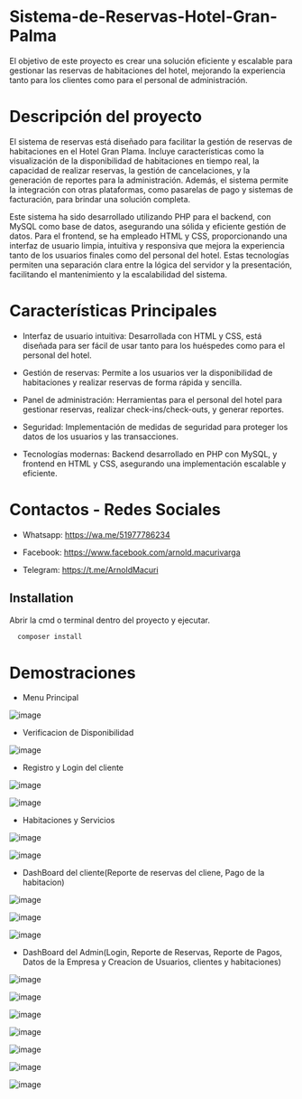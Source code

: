 # Sistema-de-Reservas-Hotel-Gran-Palma

El objetivo de este proyecto es crear una solución eficiente y escalable para gestionar las reservas de habitaciones del hotel, mejorando la experiencia tanto para los clientes como para el personal de administración.

# Descripción del proyecto

El sistema de reservas está diseñado para facilitar la gestión de reservas de habitaciones en el Hotel Gran Plama. Incluye características como la visualización de la disponibilidad de habitaciones en tiempo real, la capacidad de realizar reservas, la gestión de cancelaciones, y la generación de reportes para la administración. Además, el sistema permite la integración con otras plataformas, como pasarelas de pago y sistemas de facturación, para brindar una solución completa.

Este sistema ha sido desarrollado utilizando PHP para el backend, con MySQL como base de datos, asegurando una sólida y eficiente gestión de datos. Para el frontend, se ha empleado HTML y CSS, proporcionando una interfaz de usuario limpia, intuitiva y responsiva que mejora la experiencia tanto de los usuarios finales como del personal del hotel. Estas tecnologías permiten una separación clara entre la lógica del servidor y la presentación, facilitando el mantenimiento y la escalabilidad del sistema.

# Características Principales

* Interfaz de usuario intuitiva: Desarrollada con HTML y CSS, está diseñada para ser fácil de usar tanto para los huéspedes como para el personal del hotel.
  
* Gestión de reservas: Permite a los usuarios ver la disponibilidad de habitaciones y realizar reservas de forma rápida y sencilla.
  
* Panel de administración: Herramientas para el personal del hotel para gestionar reservas, realizar check-ins/check-outs, y generar reportes.
  
* Seguridad: Implementación de medidas de seguridad para proteger los datos de los usuarios y las transacciones.
  
* Tecnologías modernas: Backend desarrollado en PHP con MySQL, y frontend en HTML y CSS, asegurando una implementación escalable y eficiente.

# Contactos - Redes Sociales

* Whatsapp: https://wa.me/51977786234
  
* Facebook: https://www.facebook.com/arnold.macurivarga

* Telegram: https://t.me/ArnoldMacuri

## Installation

Abrir la cmd o terminal dentro del proyecto y ejecutar.

```bash
  composer install
```
# Demostraciones
* Menu Principal
  
![image](https://github.com/user-attachments/assets/66f429cc-d1a4-40b4-acdf-0e3120505586)

* Verificacion de Disponibilidad
  
![image](https://github.com/user-attachments/assets/b0013fa0-9848-4524-9d84-5ffeb588633c)

* Registro y Login del cliente

![image](https://github.com/user-attachments/assets/91cb5bce-3b14-4efe-a682-e9326511a083)

![image](https://github.com/user-attachments/assets/29cf7ca6-c038-4a28-8023-63f269f2aec3)

* Habitaciones y Servicios

![image](https://github.com/user-attachments/assets/63569cf5-6207-492d-8531-f0b4bb194d03)

![image](https://github.com/user-attachments/assets/c243e0dd-b2bb-4274-b8fb-ae447d5ad633)

* DashBoard del cliente(Reporte de reservas del cliene, Pago de la habitacion)

![image](https://github.com/user-attachments/assets/954a6d57-5b35-42db-b983-5af8158df5f2)

![image](https://github.com/user-attachments/assets/4f10792e-60b4-488e-845d-bf9a627507e5)

![image](https://github.com/user-attachments/assets/89a5fb1d-ad24-44e7-bb05-d193608477b9)

* DashBoard del Admin(Login, Reporte de Reservas, Reporte de Pagos, Datos de la Empresa y Creacion de Usuarios, clientes y habitaciones)

![image](https://github.com/user-attachments/assets/3cd4c652-7fad-4d50-bcef-47986c4a05f4)

![image](https://github.com/user-attachments/assets/8d10f27f-337c-45e4-901c-dc5a4907f652)

![image](https://github.com/user-attachments/assets/3c7c8696-f70d-4f69-981e-5e90f3159acd)

![image](https://github.com/user-attachments/assets/9e380a25-48eb-4835-8817-ec168882f601)

![image](https://github.com/user-attachments/assets/80c4c015-b5a5-43c2-a747-c5e3361d31bd)

![image](https://github.com/user-attachments/assets/4a9f954f-0fce-487b-a8a4-595412daf194)

![image](https://github.com/user-attachments/assets/927f21e8-396f-433e-8376-a3583097fd36)














